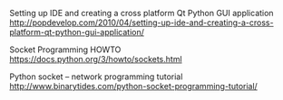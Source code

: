 
Setting up IDE and creating a cross platform Qt Python GUI application
http://popdevelop.com/2010/04/setting-up-ide-and-creating-a-cross-platform-qt-python-gui-application/

Socket Programming HOWTO
https://docs.python.org/3/howto/sockets.html

Python socket – network programming tutorial
http://www.binarytides.com/python-socket-programming-tutorial/

